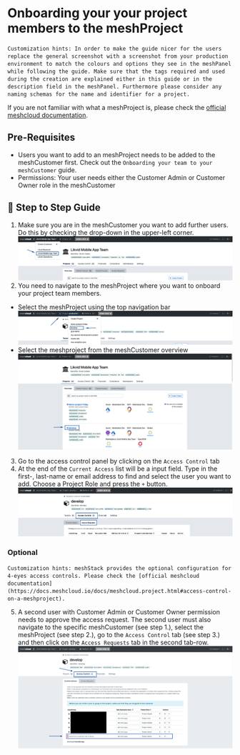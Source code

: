 # Onboarding your your project members to the meshProject

`Customization hints:
In order to make the guide nicer for the users replace the general screenshot with a screenshot from your production environment to match the colours and options they see in the meshPanel while following the guide. Make sure that the tags required and used during the creation are explained either in this guide or in the description field in the meshPanel. Furthermore please consider any naming schemas for the name and identifier for a project.`

If you are not familiar with what a meshProject is, please check the [official meshcloud documentation](https://docs.meshcloud.io/docs/meshcloud.index.html).

## Pre-Requisites

- Users you want to add to an meshProject needs to be added to the meshCustomer first. Check out the `Onboarding your team to your meshCustomer` guide.
- Permissions: Your user needs either the Customer Admin or Customer Owner role in the meshCustomer

## :shoe: Step to Step Guide
1. Make sure you are in the meshCustomer you want to add further users. Do this by checking the drop-down in the upper-left corner.
![Select meshCustomer in the upper left corner](.././assets/customer/choose-customer.png "Pick meshCustomer")
2. You need to navigate to the meshProject where you want to onboard your project team members.
- Select the meshProject using the top navigation bar
![Select meshProject in the upper left corner](../assets/project/project-in-top-nav.png)
- Select the meshproject from the meshCustomer overview
![Select meshProject in meshCustomer overview](../assets/project/project-in-overview.png "Access Control - Access Requests")
3. Go to the access control panel by clicking on the `Access Control` tab
4. At the end of the `Current Access` list will be a input field. Type in the first-, last-name or email address to find and select the user you want to add. Choose a Project Role and press the `+` button.
![Add a user to the customer](./assets/project/project-access-control.png "add a user")
### Optional
`Customization hints:
meshStack provides the optional configuration for 4-eyes access controls.
Please check the [official meshcloud documentation](https://docs.meshcloud.io/docs/meshcloud.project.html#access-control-on-a-meshproject).`

5. A second user with Customer Admin or Customer Owner permission needs to approve the access request. The second user must also navigate to the specific meshCustomer (see step 1.), select the meshProject (see step 2.), go to the `Access Control` tab (see step 3.) and then click on the `Access Requests` tab in the second tab-row.
![Click the Access Requests tab](../assets/project/project-access-approve.png "Access Control - Access Requests")